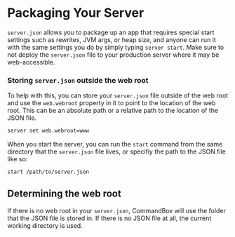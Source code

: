 # Packaging Your Server

`server.json` allows you to package up an app that requires special start settings such as rewrites, JVM args, or heap size, and anyone can run it with the same settings you do by simply typing `server start`. Make sure to not deploy the `server.json` file to your production server where it may be web-accessible.

### Storing `server.json` outside the web root

To help with this, you can store your `server.json` file outside of the web root and use the `web.webroot` property in it to point to the location of the web root. This can be an absolute path or a relative path to the location of the JSON file.

```bash
server set web.webroot=www
```

When you start the server, you can run the `start` command from the same directory that the `server.json` file lives, or specifiy the path to the JSON file like so:

```bash
start /path/to/server.json
```

## Determining the web root

If there is no web root in your `server.json`, CommandBox will use the folder that the JSON file is stored in. If there is no JSON file at all, the current working directory is used.

